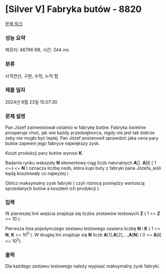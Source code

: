 # [Silver V] Fabryka butów - 8820 

[문제 링크](https://www.acmicpc.net/problem/8820) 

### 성능 요약

메모리: 46796 KB, 시간: 244 ms

### 분류

사칙연산, 구현, 수학, 누적 합

### 제출 일자

2024년 9월 23일 15:07:30

### 문제 설명

<p>Pan Józef zainwestował ostatnio w fabrykę butów. Fabryka świetnie prosperuje choć, jak wie każdy przedsiębiorca, nigdy nie jest tak dobrze żeby nie mogło być lepiej. Pan Józef postanowił sprawdzić jaka cena pary butów zapewni jego fabryce największy zysk.</p>

<p>Koszt produkcji pary butów wynosi <strong>K</strong>.</p>

<p>Badania rynku wskazały <strong>N</strong> elementowy ciąg liczb naturalnych <strong>A</strong>[]. <strong>A</strong>[<strong>i</strong>] ( 1 <=<strong> i</strong> <= <strong>N</strong> ) oznacza liczbę osób, która kupi buty z fabryki pana Józefa, jeśli będą kosztowały co najwyżej i.</p>

<p>Oblicz maksymalny zysk fabryki ( czyli różnicę pomiędzy wartością sprzedanych butów a kosztem ich produkcji ).</p>

### 입력 

 <p>W pierwszej linii wejścia znajduje się liczba zestawów testowych <strong>Z</strong> ( 1 <= <strong>Z</strong> <= 10 ).</p>

<p>Pierwsza linia pojedynczego zestawu testowego zawiera liczbę <strong>N</strong> i <strong>K</strong> ( 1 <= <strong>N</strong>, <strong>K</strong> <= 10<sup>5</sup> ). W drugiej lini znajduje się <strong>N</strong> liczb <strong>A</strong>[1],<strong>A</strong>[2],...,<strong>A</strong>[<strong>N</strong>] ( 0 <= <strong>A</strong>[<strong>i</strong>] <= 10<sup>5</sup>).</p>

### 출력 

 <p>Dla każdego zestawu testowego należy wypisać maksymalny zysk fabryki.</p>

